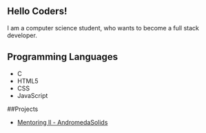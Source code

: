 ## Hello Coders!

I am a computer science student, who wants to become a full stack developer.

## Programming Languages
   * C
   * HTML5
   * CSS
   * JavaScript
   
##Projects

  * [Mentoring ll - AndromedaSolids](https://github.com/gabgarciacode/AndromedaSolids)
